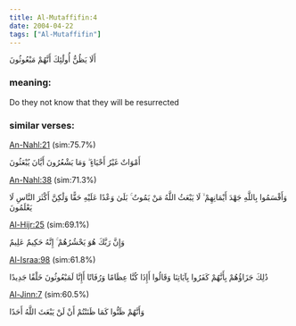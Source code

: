 ```yaml
---
title: Al-Mutaffifin:4
date: 2004-04-22
tags: ["Al-Mutaffifin"]
---
```

أَلَا يَظُنُّ أُولَٰئِكَ أَنَّهُمْ مَبْعُوثُونَ
### meaning: 
Do they not know that they will be resurrected
### similar verses: 

[An-Nahl:21](/16/21) (sim:75.7%)

أَمْوَاتٌ غَيْرُ أَحْيَاءٍ ۖ وَمَا يَشْعُرُونَ أَيَّانَ يُبْعَثُونَ

[An-Nahl:38](/16/38) (sim:71.3%)

وَأَقْسَمُوا بِاللَّهِ جَهْدَ أَيْمَانِهِمْ ۙ لَا يَبْعَثُ اللَّهُ مَنْ يَمُوتُ ۚ بَلَىٰ وَعْدًا عَلَيْهِ حَقًّا وَلَٰكِنَّ أَكْثَرَ النَّاسِ لَا يَعْلَمُونَ

[Al-Hijr:25](/15/25) (sim:69.1%)

وَإِنَّ رَبَّكَ هُوَ يَحْشُرُهُمْ ۚ إِنَّهُ حَكِيمٌ عَلِيمٌ

[Al-Israa:98](/17/98) (sim:61.8%)

ذَٰلِكَ جَزَاؤُهُمْ بِأَنَّهُمْ كَفَرُوا بِآيَاتِنَا وَقَالُوا أَإِذَا كُنَّا عِظَامًا وَرُفَاتًا أَإِنَّا لَمَبْعُوثُونَ خَلْقًا جَدِيدًا

[Al-Jinn:7](/72/7) (sim:60.5%)

وَأَنَّهُمْ ظَنُّوا كَمَا ظَنَنْتُمْ أَنْ لَنْ يَبْعَثَ اللَّهُ أَحَدًا
